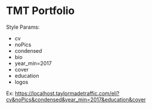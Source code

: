 # TMT Portfolio

Style Params:
- cv
- noPics
- condensed
- bio
- year_min=2017
- cover
- education
- logos


Ex: https://localhost.taylormadetraffic.com/eli?cv&noPics&condensed&year_min=2017&education&cover

